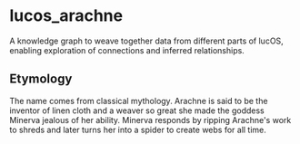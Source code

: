 # lucos_arachne
A knowledge graph to weave together data from different parts of lucOS, enabling exploration of connections and inferred relationships.



## Etymology
The name comes from classical mythology.  Arachne is said to be the inventor of linen cloth and a weaver so great she made the goddess Minerva jealous of her ability.  Minerva responds by ripping Arachne's work to shreds and later turns her into a spider to create webs for all time.